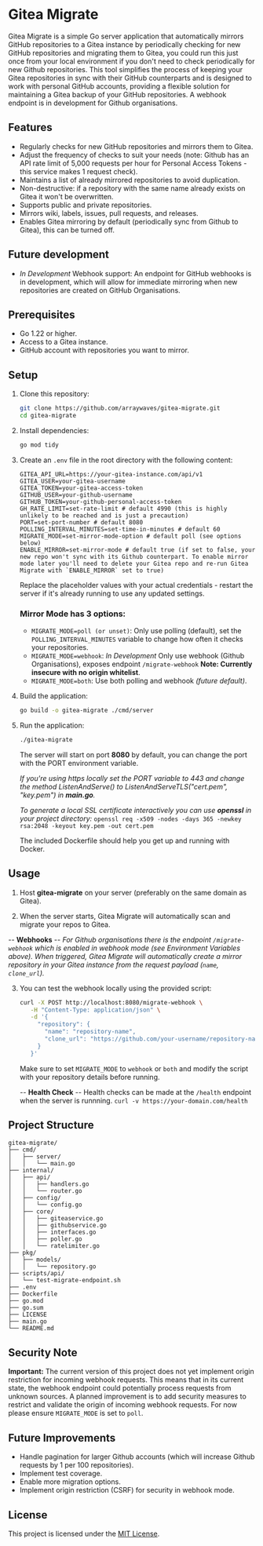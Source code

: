 # Gitea Migrate

Gitea Migrate is a simple Go server application that automatically mirrors GitHub repositories to a Gitea instance by periodically checking for new GitHub repositories and migrating them to Gitea, you could run this just once from your local environment if you don't need to check periodically for new Github repositories. This tool simplifies the process of keeping your Gitea repositories in sync with their GitHub counterparts and is designed to work with personal GitHub accounts, providing a flexible solution for maintaining a Gitea backup of your GitHub repositories. A webhook endpoint is in development for Github organisations.

## Features

- Regularly checks for new GitHub repositories and mirrors them to Gitea.
- Adjust the frequency of checks to suit your needs (note: Github has an API rate limit of 5,000 requests per hour for Personal Access Tokens - this service makes 1 request check).
- Maintains a list of already mirrored repositories to avoid duplication.
- Non-destructive: if a repository with the same name already exists on Gitea it won't be overwritten.
- Supports public and private repositories.
- Mirrors wiki, labels, issues, pull requests, and releases.
- Enables Gitea mirroring by default (periodically sync from Github to Gitea), this can be turned off.

## Future development

- *In Development* Webhook support: An endpoint for GitHub webhooks is in development, which will allow for immediate mirroring when new repositories are created on GitHub Organisations.

## Prerequisites

- Go 1.22 or higher.
- Access to a Gitea instance.
- GitHub account with repositories you want to mirror.

## Setup

1. Clone this repository:
   ```bash
   git clone https://github.com/arraywaves/gitea-migrate.git
   cd gitea-migrate
   ```

2. Install dependencies:
   ```bash
   go mod tidy
   ```

3. Create an `.env` file in the root directory with the following content:
   ```env
   GITEA_API_URL=https://your-gitea-instance.com/api/v1
   GITEA_USER=your-gitea-username
   GITEA_TOKEN=your-gitea-access-token
   GITHUB_USER=your-github-username
   GITHUB_TOKEN=your-github-personal-access-token
   GH_RATE_LIMIT=set-rate-limit # default 4990 (this is highly unlikely to be reached and is just a precaution)
   PORT=set-port-number # default 8080
   POLLING_INTERVAL_MINUTES=set-time-in-minutes # default 60
   MIGRATE_MODE=set-mirror-mode-option # default poll (see options below)
   ENABLE_MIRROR=set-mirror-mode # default true (if set to false, your new repo won't sync with its Github counterpart. To enable mirror mode later you'll need to delete your Gitea repo and re-run Gitea Migrate with `ENABLE_MIRROR` set to true)
   ```

   Replace the placeholder values with your actual credentials - restart the server if it's already running to use any updated settings.

   ### **Mirror Mode** has 3 options:

   - `MIGRATE_MODE=poll (or unset)`: Only use polling (default), set the `POLLING_INTERVAL_MINUTES` variable to change how often it checks your repositories.
   - `MIGRATE_MODE=webhook`: *In Development* Only use webhook (Github Organisations), exposes endpoint `/migrate-webhook` **Note: Currently insecure with no origin whitelist**.
   - `MIGRATE_MODE=both`: Use both polling and webhook *(future default)*.

4. Build the application:
   ```bash
   go build -o gitea-migrate ./cmd/server
   ```

5. Run the application:
   ```bash
   ./gitea-migrate
   ```

   The server will start on port **8080** by default, you can change the port with the PORT environment variable.

   *If you're using https locally set the PORT variable to 443 and change the method ListenAndServe() to ListenAndServeTLS("cert.pem", "key.pem") in **main.go**.*

   *To generate a local SSL certificate interactively you can use **openssl** in your project directory:*
   `openssl req -x509 -nodes -days 365 -newkey rsa:2048 -keyout key.pem -out cert.pem`

   The included Dockerfile should help you get up and running with Docker.

## Usage

1. Host **gitea-migrate** on your server (preferably on the same domain as Gitea).

2. When the server starts, Gitea Migrate will automatically scan and migrate your repos to Gitea.

-- **Webhooks** --
*For Github organisations there is the endpoint `/migrate-webhook` which is enabled in webhook mode (see Environment Variables above). When triggered, Gitea Migrate will automatically create a mirror repository in your Gitea instance from the request payload (`name`, `clone_url`).*

3. You can test the webhook locally using the provided script:
   ```bash
   curl -X POST http://localhost:8080/migrate-webhook \
      -H "Content-Type: application/json" \
      -d '{
        "repository": {
          "name": "repository-name",
          "clone_url": "https://github.com/your-username/repository-name.git"
        }
      }'
   ```

   Make sure to set `MIGRATE_MODE` to `webhook` or `both` and modify the script with your repository details before running.

   -- **Health Check** --
   Health checks can be made at the `/health` endpoint when the server is runnning.
   `curl -v https://your-domain.com/health`

## Project Structure

```
gitea-migrate/
├── cmd/
│   ├── server/
│   │   └── main.go
├── internal/
│   ├── api/
│   │   ├── handlers.go
│   │   └── router.go
│   ├── config/
│   │   └── config.go
│   ├── core/
│   │   ├── giteaservice.go
│   │   ├── githubservice.go
│   │   ├── interfaces.go
│   │   ├── poller.go
│   │   └── ratelimiter.go
├── pkg/
│   ├── models/
│   │   └── repository.go
├── scripts/api/
│   └── test-migrate-endpoint.sh
├── .env
├── Dockerfile
├── go.mod
├── go.sum
├── LICENSE
├── main.go
└── README.md
```

## Security Note

**Important:** The current version of this project does not yet implement origin restriction for incoming webhook requests. This means that in its current state, the webhook endpoint could potentially process requests from unknown sources. A planned improvement is to add security measures to restrict and validate the origin of incoming webhook requests. For now please ensure `MIGRATE_MODE` is set to `poll`.

## Future Improvements

- Handle pagination for larger Github accounts (which will increase Github requests by 1 per 100 repositories).
- Implement test coverage.
- Enable more migration options.
- Implement origin restriction (CSRF) for security in webhook mode.

## License

This project is licensed under the [MIT License](LICENSE).
